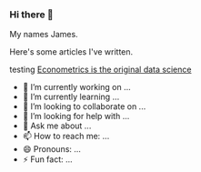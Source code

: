 ### Hi there 👋

My names James. 

Here's some articles I've written.

testing [Econometrics is the original data science](https://medium.com/towards-data-science/econometrics-is-the-original-data-science-6725d3f0d843)



- 🔭 I’m currently working on ...
- 🌱 I’m currently learning ...
- 👯 I’m looking to collaborate on ...
- 🤔 I’m looking for help with ...
- 💬 Ask me about ...
- 📫 How to reach me: ...
- 😄 Pronouns: ...
- ⚡ Fun fact: ...

